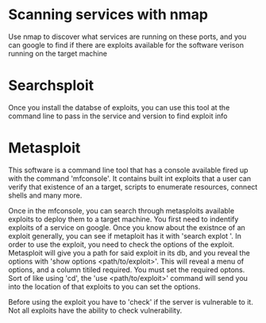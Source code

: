 # Scanning services with nmap
Use nmap to discover what services are running on these ports, and you can google to find if there are exploits available for the software verison running on the target machine

# Searchsploit

Once you install the databse of exploits, you can use this tool at the command line to pass in the service and version to find exploit info

# Metasploit
This software is a command line tool that has a console available fired up with the command 'mfconsole'. It contains built int exploits that a user can verify that existence of an a target, scripts to enumerate resources, connect shells and many more.

Once in the mfconsole, you can search through metasploits available exploits to deploy them to a target machine. You first need to indentify exploits of a service on google. Once you know about the existnce of an exploit generally, you can see if metaploit has it with 'search explot <exploit name>'. In order to use the exploit, you need to check the options of the exploit. Metasploit will give you a path for said exploit in its db, and you reveal the options with 'show options <path/to/exploit>'. This will reveal a menu of options, and a column titiled required. You must set the required optons. Sort of like using 'cd', the 'use <path/to/exploit>' command will send you into the location of that exploits to you can set the options. 

Before using the exploit you have to 'check' if the server is vulnerable to it. Not all exploits have the ability to check vulnerability. 

